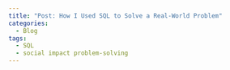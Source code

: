 ```yaml
---
title: "Post: How I Used SQL to Solve a Real-World Problem"
categories:
  - Blog
tags:
  - SQL
  - social impact problem-solving
---
```

